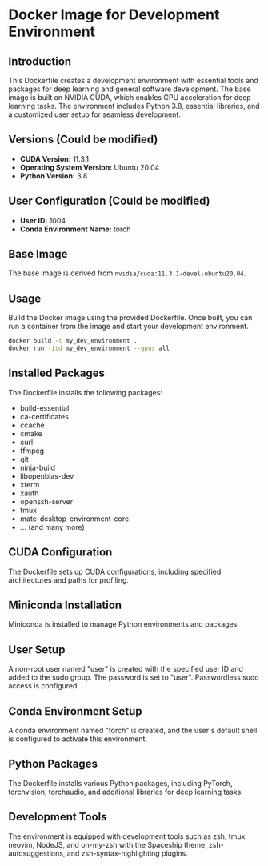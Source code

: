 # Docker Image for Development Environment

## Introduction
This Dockerfile creates a development environment with essential tools and packages for deep learning and general software development. The base image is built on NVIDIA CUDA, which enables GPU acceleration for deep learning tasks. The environment includes Python 3.8, essential libraries, and a customized user setup for seamless development.

## Versions (Could be modified)
- **CUDA Version:** 11.3.1
- **Operating System Version:** Ubuntu 20.04
- **Python Version:** 3.8

## User Configuration (Could be modified)
- **User ID:** 1004
- **Conda Environment Name:** torch

## Base Image
The base image is derived from `nvidia/cuda:11.3.1-devel-ubuntu20.04`.

## Usage 
Build the Docker image using the provided Dockerfile. Once built, you can run a container from the image and start your development environment.

```bash
docker build -t my_dev_environment .
docker run -itd my_dev_environment --gpus all
```

## Installed Packages
The Dockerfile installs the following packages:
- build-essential
- ca-certificates
- ccache
- cmake
- curl
- ffmpeg
- git
- ninja-build
- libopenblas-dev
- xterm
- xauth
- openssh-server
- tmux
- mate-desktop-environment-core
- ... (and many more)

## CUDA Configuration
The Dockerfile sets up CUDA configurations, including specified architectures and paths for profiling.

## Miniconda Installation
Miniconda is installed to manage Python environments and packages.

## User Setup
A non-root user named "user" is created with the specified user ID and added to the sudo group. The password is set to "user". Passwordless sudo access is configured.

## Conda Environment Setup
A conda environment named "torch" is created, and the user's default shell is configured to activate this environment.

## Python Packages
The Dockerfile installs various Python packages, including PyTorch, torchvision, torchaudio, and additional libraries for deep learning tasks.

## Development Tools
The environment is equipped with development tools such as zsh, tmux, neovim, NodeJS, and oh-my-zsh with the Spaceship theme, zsh-autosuggestions, and zsh-syntax-highlighting plugins.
